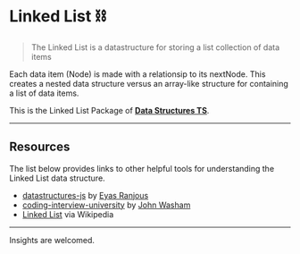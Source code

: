 # Linked List ⛓

> The Linked List is a datastructure for storing a list collection of data items

Each data item (Node) is made with a relationsip to its nextNode.
This creates a nested data structure versus an array-like structure for containing a list of data items.

This is the Linked List Package of [**Data Structures TS**](https://github.com/yowainwright/datastructures-ts).

----

## Resources

The list below provides links to other helpful tools for understanding the Linked List data structure.

- [datastructures-js](https://github.com/datastructures-js/linked-list) by [Eyas Ranjous](https://github.com/eyas-ranjous)
- [coding-interview-university](https://github.com/jwasham/coding-interview-university#linked-lists) by [John Washam](https://github.com/jwasham)
- [Linked List](https://en.wikipedia.org/wiki/Linked_list) via Wikipedia

----

Insights are welcomed.

